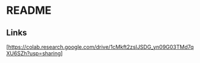 # README

## Links
[https://colab.research.google.com/drive/1cMkft2zsIJSDG_yn09G03TMd7qXU6SZh?usp=sharing]
